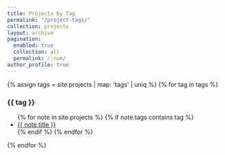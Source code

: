 ```yaml
---
title: Projects by Tag
permalink: "/project-tags/"
collection: projects
layout: archive
pagination:
  enabled: true
  collection: all
  permalink: /:num/
author_profile: true
---
```



{% assign tags =  site.projects | map: 'tags' | uniq %}
{% for tag in tags %}
  <h3>{{ tag }}</h3>
  <ul>
  {% for note in site.projects %}
    {% if note.tags contains tag %}
    <li><a href="{{ site.baseurl }}{{ note.url }}">{{ note.title }}</a></li>
    {% endif %}
  {% endfor %}
  </ul>
{% endfor %}
